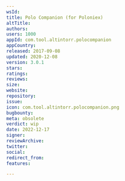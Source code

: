 ```yaml
---
wsId: 
title: Polo Companion (for Poloniex)
altTitle: 
authors: 
users: 1000
appId: com.tool.altintorr.polocompanion
appCountry: 
released: 2017-09-08
updated: 2020-12-08
version: 3.0.1
stars: 
ratings: 
reviews: 
size: 
website: 
repository: 
issue: 
icon: com.tool.altintorr.polocompanion.png
bugbounty: 
meta: obsolete
verdict: wip
date: 2022-12-17
signer: 
reviewArchive: 
twitter: 
social: 
redirect_from: 
features: 

---
```



